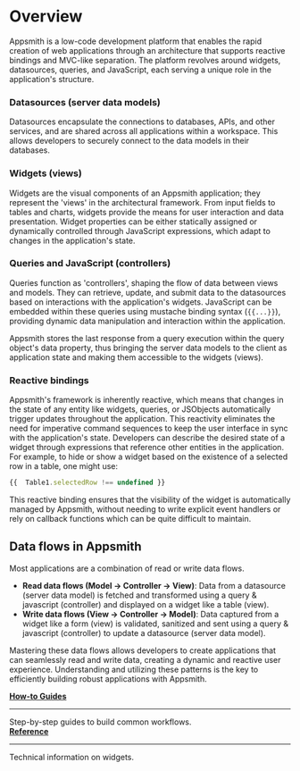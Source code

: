 # Overview

Appsmith is a low-code development platform that enables the rapid creation of web applications through an architecture that supports reactive bindings and MVC-like separation. The platform revolves around widgets, datasources, queries, and JavaScript, each serving a unique role in the application's structure.

<ZoomImage src="/img/appsmith-server-client-model.png" alt="Appsmith Client Server Model" caption="" />

### Datasources (server data models)

Datasources encapsulate the connections to databases, APIs, and other services, and are shared across all applications within a workspace. This allows developers to securely connect to the data models in their databases.

### Widgets (views)

Widgets are the visual components of an Appsmith application; they represent the 'views' in the architectural framework. From input fields to tables and charts, widgets provide the means for user interaction and data presentation. Widget properties can be either statically assigned or dynamically controlled through JavaScript expressions, which adapt to changes in the application's state.

### Queries and JavaScript (controllers)

Queries function as 'controllers', shaping the flow of data between views and models. They can retrieve, update, and submit data to the datasources based on interactions with the application's widgets. JavaScript can be embedded within these queries using mustache binding syntax (`{{...}}`), providing dynamic data manipulation and interaction within the application.

Appsmith stores the last response from a query execution within the query object's data property, thus bringing the server data models to the client as application state and making them accessible to the widgets (views).

### Reactive bindings

Appsmith's framework is inherently reactive, which means that changes in the state of any entity like widgets, queries, or JSObjects automatically trigger updates throughout the application. This reactivity eliminates the need for imperative command sequences to keep the user interface in sync with the application's state.
Developers can describe the desired state of a widget through expressions that reference other entities in the application. For example, to hide or show a widget based on the existence of a selected row in a table, one might use:

```js
{{  Table1.selectedRow !== undefined }}
```

This reactive binding ensures that the visibility of the widget is automatically managed by Appsmith, without needing to write explicit event handlers or rely on callback functions which can be quite difficult to maintain.

## Data flows in Appsmith

Most applications are a combination of read or write data flows.

- **Read data flows (Model -> Controller -> View)**: Data from a datasource (server data model) is fetched and transformed using a query & javascript (controller) and displayed on a widget like a table (view).
- **Write data flows (View -> Controller -> Model)**: Data captured from a widget like a form (view) is validated, sanitized and sent using a query & javascript (controller) to update a datasource (server data model).

Mastering these data flows allows developers to create applications that can seamlessly read and write data, creating a dynamic and reactive user experience. Understanding and utilizing these patterns is the key to efficiently building robust applications with Appsmith.


<div className="containerGridSampleApp">
    <div className="containerColumnSampleApp columnGrid column-one">
        <div className="containerCol">
            <a href="/build-apps/how-to-guides"><strong>How-to Guides</strong></a>
        </div> <hr className="gradient-hr" />
        <div className="containerDescription">Step-by-step guides to build common workflows.</div>
    </div>
    <div className="containerColumnSampleApp columnGrid column-two">
        <div className="containerCol">
           <a href="/reference/widgets"><strong>Reference</strong></a>
        </div><hr className="gradient-hr" />
        <div className="containerDescription">Technical information on widgets.</div>
    </div>
</div>

